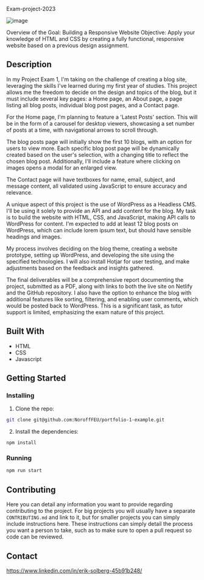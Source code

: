 Exam-project-2023

![image](https://i.imgur.com/zjNGPXq.png)


Overview of the Goal: Building a Responsive Website
Objective: Apply your knowledge of HTML and CSS by creating a fully functional, responsive website based on a previous design assignment.

## Description

In my Project Exam 1, I'm taking on the challenge of creating a blog site, leveraging the skills I've learned during my first year of studies. This project allows me the freedom to decide on the design and topics of the blog, but it must include several key pages: a Home page, an About page, a page listing all blog posts, individual blog post pages, and a Contact page.

For the Home page, I'm planning to feature a 'Latest Posts' section. This will be in the form of a carousel for desktop viewers, showcasing a set number of posts at a time, with navigational arrows to scroll through. 

The blog posts page will initially show the first 10 blogs, with an option for users to view more. Each specific blog post page will be dynamically created based on the user's selection, with a changing title to reflect the chosen blog post. Additionally, I'll include a feature where clicking on images opens a modal for an enlarged view.

The Contact page will have textboxes for name, email, subject, and message content, all validated using JavaScript to ensure accuracy and relevance.

A unique aspect of this project is the use of WordPress as a Headless CMS. I'll be using it solely to provide an API and add content for the blog. My task is to build the website with HTML, CSS, and JavaScript, making API calls to WordPress for content. I'm expected to add at least 12 blog posts on WordPress, which can include lorem ipsum text, but should have sensible headings and images.

My process involves deciding on the blog theme, creating a website prototype, setting up WordPress, and developing the site using the specified technologies. I will also install Hotjar for user testing, and make adjustments based on the feedback and insights gathered.

The final deliverables will be a comprehensive report documenting the project, submitted as a PDF, along with links to both the live site on Netlify and the GitHub repository. I also have the option to enhance the blog with additional features like sorting, filtering, and enabling user comments, which would be posted back to WordPress. This is a significant task, as tutor support is limited, emphasizing the exam nature of this project.


## Built With
- HTML
- CSS
- Javascript

## Getting Started

### Installing

1. Clone the repo:

```bash
git clone git@github.com:NoroffFEU/portfolio-1-example.git
```

2. Install the dependencies:

```
npm install
```

### Running
```bash
npm run start
```

## Contributing
Here you can detail any information you want to provide regarding contributing to the project. For big projects you will usually have a separate `CONTRIBUTING.md` and link to it, but for smaller projects you can simply include instructions here. These instructions can simply detail the process you want a person to take, such as to make sure to open a pull request so code can be reviewed.

## Contact

https://www.linkedin.com/in/erik-solberg-45b91b248/


